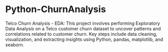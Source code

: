 # Python-ChurnAnalysis
Telco Churn Analysis - EDA: This project involves performing Exploratory Data Analysis on a Telco customer churn dataset to uncover patterns and correlations related to customer churn. Key steps include data cleaning, visualization, and extracting insights using Python, pandas, matplotlib, and seaborn.
